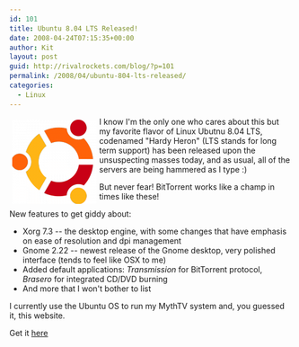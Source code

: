 ```yaml
---
id: 101
title: Ubuntu 8.04 LTS Released!
date: 2008-04-24T07:15:35+00:00
author: Kit
layout: post
guid: http://rivalrockets.com/blog/?p=101
permalink: /2008/04/ubuntu-804-lts-released/
categories:
  - Linux
---
```

<img class="alignleft alignnone size-thumbnail wp-image-103" style="float: left; margin: 5px;" title="logo-ubuntu-only" src="/content/2008/04/logo-ubuntu-only-150x150.png" alt="" width="150" height="150" />I know I'm the only one who cares about this but my favorite flavor of Linux Ubutnu 8.04 LTS, codenamed "Hardy Heron" (LTS stands for long term support) has been released upon the unsuspecting masses today, and as usual, all of the servers are being hammered as I type :)

But never fear! BitTorrent works like a champ in times like these!

New features to get giddy about:

  * Xorg 7.3 -- the desktop engine, with some changes that have emphasis on ease of resolution and dpi management
  * Gnome 2.22 -- newest release of the Gnome desktop, very polished interface (tends to feel like OSX to me)
  * Added default applications: _Transmission_ for BitTorrent protocol, _Brasero_ for integrated CD/DVD burning
  * And more that I won't bother to list

I currently use the Ubuntu OS to run my MythTV system and, you guessed it, this website.

Get it [here](http://www.ubuntu.com/getubuntu/download)